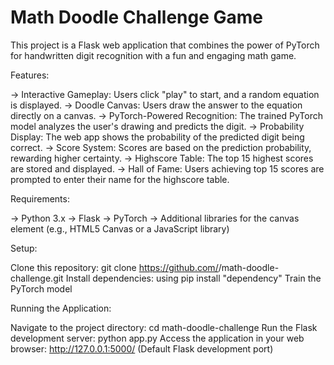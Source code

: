 # Math Doodle Challenge Game

This project is a Flask web application that combines the power of PyTorch for handwritten digit recognition with a fun and engaging math game.

Features:

-> Interactive Gameplay: Users click "play" to start, and a random equation is displayed.
-> Doodle Canvas: Users draw the answer to the equation directly on a canvas.
-> PyTorch-Powered Recognition: The trained PyTorch model analyzes the user's drawing and predicts the digit.
-> Probability Display: The web app shows the probability of the predicted digit being correct.
-> Score System: Scores are based on the prediction probability, rewarding higher certainty.
-> Highscore Table: The top 15 highest scores are stored and displayed.
-> Hall of Fame: Users achieving top 15 scores are prompted to enter their name for the highscore table.

Requirements:

-> Python 3.x
-> Flask
-> PyTorch
-> Additional libraries for the canvas element (e.g., HTML5 Canvas or a JavaScript library)

Setup:

Clone this repository: git clone https://github.com/<your-username>/math-doodle-challenge.git
Install dependencies: using pip install "dependency"
Train the PyTorch model 

Running the Application:

Navigate to the project directory: cd math-doodle-challenge
Run the Flask development server: python app.py
Access the application in your web browser: http://127.0.0.1:5000/ (Default Flask development port)